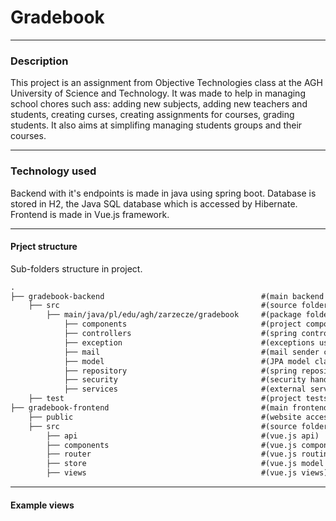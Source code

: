 # Gradebook

-----

### Description

This project is an assignment from Objective Technologies class at the AGH University of Science and Technology. It was made to help in managing school chores such ass: adding new subjects, adding new teachers and students, creating curses, creating assignments for courses, grading students. It also aims at simplifing managing students groups and their courses.

-----

### Technology used

Backend with it's endpoints is made in java using spring boot. Database is stored in H2, the Java SQL database which is accessed by Hibernate.
Frontend is made in Vue.js framework.

-----

#### Prject structure

Sub-folders structure in project.

```` txt
.
├── gradebook-backend                                   #(main backend folder)
    ├── src                                             #(source folder)
        ├── main/java/pl/edu/agh/zarzecze/gradebook     #(package folder)
            ├── components                              #(project components)
            ├── controllers                             #(spring controllers)
            ├── exception                               #(exceptions used in project)
            ├── mail                                    #(mail sender class)
            ├── model                                   #(JPA model classes)
            ├── repository                              #(spring repositories)
            ├── security                                #(security handling classes)
            ├── services                                #(external services)
    ├── test                                            #(project tests)
├── gradebook-frontend                                  #(main frontend folder)
    ├── public                                          #(website accessed by users)
    ├── src                                             #(source folder)
        ├── api                                         #(vue.js api)
        ├── components                                  #(vue.js components)
        ├── router                                      #(vue.js routing)
        ├── store                                       #(vue.js model storage)
        ├── views                                       #(vue.js views)

````

-----

#### Example views
